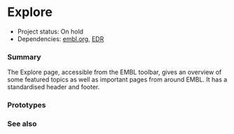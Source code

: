 # Explore

- Project status: On hold
- Dependencies: [embl.org](embl-org.md), [EDR](EDR.md)

### Summary

The Explore page, accessible from the EMBL toolbar, gives an overview of some featured topics as well as important pages from around EMBL. It has a standardised header and footer.

### Prototypes

### See also
